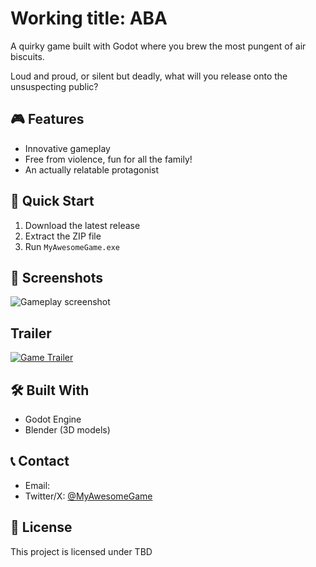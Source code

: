 # Working title: ABA

A quirky game built with Godot where you brew the most pungent of air biscuits.

Loud and proud, or silent but deadly, what will you release onto the unsuspecting public?

## 🎮 Features
- Innovative gameplay
- Free from violence, fun for all the family!
- An actually relatable protagonist

## 🚀 Quick Start
1. Download the latest release
2. Extract the ZIP file
3. Run `MyAwesomeGame.exe`

## 📸 Screenshots
![Gameplay screenshot](screenshots/gameplay1.jpg)

## Trailer
[![Game Trailer](https://img.youtube.com/vi/LBaGnazH9jc/0.jpg)](https://www.youtube.com/watch?v=LBaGnazH9jc)

## 🛠️ Built With
- Godot Engine
- Blender (3D models)

## 📞 Contact
- Email: 
- Twitter/X: [@MyAwesomeGame](https://x.com/MyAwesomeGame)

## 📄 License
This project is licensed under TBD
